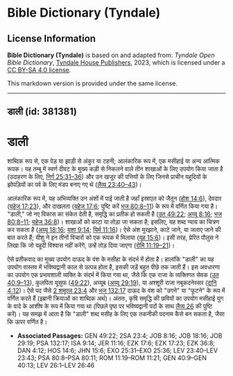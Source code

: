 # Bible Dictionary (Tyndale)

## License Information

**Bible Dictionary (Tyndale)** is based on and adapted from: _Tyndale Open Bible Dictionary_, [Tyndale House Publishers](https://tyndaleopenresources.com/), 2023, which is licensed under a [CC BY-SA 4.0 license](https://creativecommons.org/licenses/by-sa/4.0/legalcode.en).

This markdown version is provided under the same license.



--------------------------------

## डाली (id: 381381)

डाली
====

शाब्दिक रूप से, एक पेड़ या झाड़ी से अंकुर या टहनी; आलंकारिक रूप में, एक मसीहाई या अन्य आत्मिक रूपक। यह तम्बू में स्वर्ण दीवट के मुख्य कड़ी से निकलने वाले तीन शाखाओं के लिए उपयोग किया जाता है (उदाहरण के लिए, [निर्ग 25:31–36](https://ref.ly/Exod25:31-Exod25:36)) और उन खजूर की पत्तियों के लिए जिनसे प्राचीन यहूदियों के झोपड़ियों का पर्व के लिए मंडप बनाए गए थे ([लैव्य 23:40–43](https://ref.ly/Lev23:40-Lev23:43))।

आलंकारिक रूप में, यह अभिव्यक्ति उन अंशों में पाई जाती है जहाँ इस्राएल को जैतून ([होश 14:6](https://ref.ly/Hos14:6)), देवदार ([यहेज 17:23](https://ref.ly/Ezek17:23)), और दाखलता ([यहेज 17:6](https://ref.ly/Ezek17:6); पुष्टि करें [भज 80:8–11](https://ref.ly/Ps80:8-Ps80:11)) के रूप में वर्णित किया गया है। "डाली," जो नए विकास का संकेत देती है, समृद्धि का प्रतीक हो सकती है ([उत 49:22](https://ref.ly/Gen49:22); [अय्यू 8:16](https://ref.ly/Job8:16); [भज 80:8–11](https://ref.ly/Ps80:8-Ps80:11); [यहेज 36:8](https://ref.ly/Ezek36:8))। शाखाओं को काटा या तोड़ा जा सकता है; इसलिए, यह शब्द न्याय का चित्रण कर सकता है ([अय्यू 18:16](https://ref.ly/Job18:16); [यशा 9:14](https://ref.ly/Isa9:14); [यिर्म 11:16](https://ref.ly/Jer11:16))। ऐसे अंश मुरझाने, काटे जाने, या जलाए जाने की बात करते हैं; यीशु ने इन तीनों विचारों को एक रूपक में मिलाया ([यूह 15:6](https://ref.ly/John15:6))। इसी तरह, प्रेरित पौलुस ने लिखा कि जो यहूदी विश्वास नहीं करेंगे, उन्हें तोड़ दिया जाएगा ([रोमि 11:19–21](https://ref.ly/Rom11:19-Rom11:21))।

ऐसे प्रतीकवाद का मुख्य उपयोग दाऊद के वंश के मसीहा के संदर्भ में होता है। हालांकि "डाली" का यह उपयोग वास्तव में भविष्यद्वानी काल से उत्पन्न होता है, इसकी जड़ें बहुत पीछे तक जाती हैं। इस अवधारणा का उपयोग एक प्रभावशाली व्यक्ति के संदर्भ में किया गया था, जैसे कि एक राजा के व्यक्तिगत सेवक ([उत 40:9–13](https://ref.ly/Gen40:9-Gen40:13)), कुलपिता यूसुफ ([49:22](https://ref.ly/Gen49:22)), अय्यूब ([अय्यू 29:19](https://ref.ly/Job29:19)), या अश्शूरी राजा नबूकदनेस्सर ([दानि 4:12](https://ref.ly/Dan4:12))। ऐसे पद जैसे [2 शमूएल 23:4](https://ref.ly/2Sam23:4) और [भज 132:17](https://ref.ly/Ps132:17) दाऊद के वंश को "उगने" या "फूटने" के रूप में वर्णित करते हैं (इब्रानी क्रियाओं का शाब्दिक अर्थ)। अंततः, कृषि समृद्धि की छवियों का उपयोग मसीहाई युग के वादे के आशीष के रूप में किया गया था (पिछले पृष्ठ पर भविष्यद्वानी पदों के साथ [लैव्य 26](https://ref.ly/Lev26:1-Lev26:46) की पुष्टि करें)। यह समझ में आता है कि "डाली" शब्द मसीह के लिए एक तकनीकी पदनाम कैसे बन सकता है, जैसा कि ऊपर वर्णित है।

* **Associated Passages:** GEN 49:22; 2SA 23:4; JOB 8:16; JOB 18:16; JOB 29:19; PSA 132:17; ISA 9:14; JER 11:16; EZK 17:6; EZK 17:23; EZK 36:8; DAN 4:12; HOS 14:6; JHN 15:6; EXO 25:31–EXO 25:36; LEV 23:40–LEV 23:43; PSA 80:8–PSA 80:11; ROM 11:19–ROM 11:21; GEN 40:9–GEN 40:13; LEV 26:1–LEV 26:46

